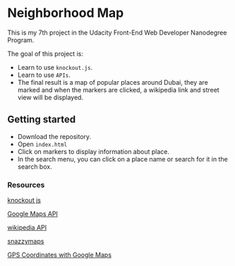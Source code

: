 # Neighborhood Map


This is my 7th project in the Udacity Front-End Web Developer Nanodegree Program.

The goal of this project is:
- Learn to use `knockout.js`.
- Learn to use `APIs`.
- The final result is a map of popular places around Dubai, they are marked and when the markers are clicked, a wikipedia link and street view will be displayed.

## Getting started

- Download the repository.
- Open `index.html`
- Click on markers to display information about place.
- In the search menu, you can click on a place name or search for it in the search box.

### Resources

[knockout js](http://knockoutjs.com/)

[Google Maps API](https://developers.google.com/maps/documentation/javascript/reference)

[wikipedia API](https://www.mediawiki.org/wiki/API:Main_page)

[snazzymaps](https://snazzymaps.com/)

[GPS Coordinates with Google Maps](https://www.gps-coordinates.net/)
